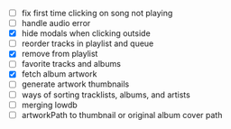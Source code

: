 - [ ] fix first time clicking on song not playing
- [ ] handle audio error
- [x] hide modals when clicking outside
- [ ] reorder tracks in playlist and queue
- [x] remove from playlist
- [ ] favorite tracks and albums
- [x] fetch album artwork
- [ ] generate artwork thumbnails
- [ ] ways of sorting tracklists, albums, and artists
- [ ] merging lowdb
- [ ] artworkPath to thumbnail or original album cover path

